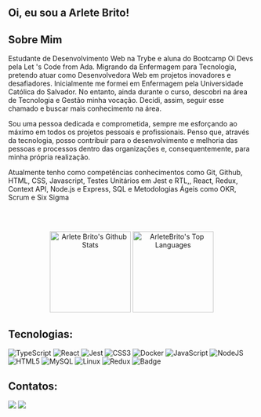 ## Oi, eu sou a Arlete Brito!

##  Sobre Mim
  
</div>
Estudante de Desenvolvimento Web na Trybe e aluna do Bootcamp Oi Devs pela Let 's Code from Ada. Migrando da Enfermagem para Tecnologia, pretendo atuar como Desenvolvedora Web em projetos inovadores e desafiadores. Inicialmente me formei em Enfermagem pela Universidade Católica do Salvador. No entanto, ainda durante o curso, descobri na área de Tecnologia e Gestão minha vocação. Decidi, assim, seguir esse chamado e buscar mais conhecimento na área. 

Sou uma pessoa dedicada e comprometida, sempre me esforçando ao máximo em todos os projetos pessoais e profissionais. Penso que, através da tecnologia, posso contribuir para o desenvolvimento e melhoria das pessoas e processos dentro das organizações e, consequentemente, para minha própria realização.

Atualmente tenho como competências conhecimentos como Git, Github, HTML, CSS, Javascript, Testes Unitários em Jest e RTL,, React, Redux, Context API, Node.js e Express, SQL  e Metodologias Ágeis como OKR, Scrum e Six Sigma


<br>

##

<div align="center">
<a href="https://github.com/ArleteBrito/github-readme-stats"><img height="165em" alt="Arlete Brito's Github Stats" src="https://github-readme-stats-sigma-five.vercel.app/api?username=ArleteBrito&show_icons=true&count_private=true&theme=dracula&hide_border=true&bg_color=0D1117" /></a>
<a href="https://github.com/ArleteBrito/github-readme-stats"><img height="165em" alt="ArleteBrito's Top Languages" src="https://github-readme-stats-sigma-five.vercel.app/api/top-langs/?username=ArleteBrito&langs_count=8&count_private=true&layout=compact&theme=dracula&hide_border=true&bg_color=0D1117"/>
</a>
</div>

## Tecnologias:

</div>
  
![TypeScript](https://img.shields.io/badge/typescript-%23007ACC.svg?style=for-the-badge&logo=typescript&logoColor=white)
![React](https://img.shields.io/badge/react-%2320232a.svg?style=for-the-badge&logo=react&logoColor=%2361DAFB)
![Jest](https://img.shields.io/badge/-jest-%23C21325?style=for-the-badge&logo=jest&logoColor=white)
![CSS3](https://img.shields.io/badge/css3-%231572B6.svg?style=for-the-badge&logo=css3&logoColor=white)
![Docker](https://img.shields.io/badge/docker-%230db7ed.svg?style=for-the-badge&logo=docker&logoColor=white)
![JavaScript](https://img.shields.io/badge/javascript-%23323330.svg?style=for-the-badge&logo=javascript&logoColor=%23F7DF1E)
![NodeJS](https://img.shields.io/badge/node.js-6DA55F?style=for-the-badge&logo=node.js&logoColor=white)
![HTML5](https://img.shields.io/badge/html5-%23E34F26.svg?style=for-the-badge&logo=html5&logoColor=white)
![MySQL](https://img.shields.io/badge/mysql-%2300f.svg?style=for-the-badge&logo=mysql&logoColor=white)
![Linux](https://img.shields.io/badge/Linux-FCC624?style=for-the-badge&logo=linux&logoColor=black)
![Redux](https://img.shields.io/badge/redux-%23593d88.svg?style=for-the-badge&logo=redux&logoColor=white)
![Badge](https://img.shields.io/badge/-SASS-CC6699?style=for-the-badge&logo=sass&logoColor=white)

## Contatos:
<div> 
 
  <a href = "mailto:arletebrittto@gmail.com"><img src="https://img.shields.io/badge/-Gmail-%23333?style=for-the-badge&logo=gmail&logoColor=white" target="_blank"></a>
  <a href="https://www.linkedin.com/in/arlete-brito/" target="_blank"><img src="https://img.shields.io/badge/-LinkedIn-%230077B5?style=for-the-badge&logo=linkedin&logoColor=white" target="_blank"></a> 
  
</div>



  
 


